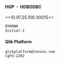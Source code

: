 
#### HGP  -  HDBODBC

==10.97.25.106:30015==

``` md
QVHANA
Initial-1
```



#### Qlik Platform

```
qlikplatform@lenovo.com
CgFU-2202
```